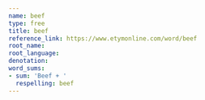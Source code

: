 ```yaml
---
name: beef
type: free
title: beef
reference_link: https://www.etymonline.com/word/beef
root_name: 
root_language: 
denotation: 
word_sums:
- sum: 'Beef + '
  respelling: beef
---
```

